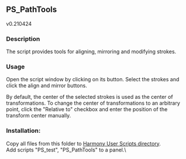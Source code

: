 ## PS_PathTools
v0.210424

### Description
The script provides tools for aligning, mirroring and modifying strokes.

### Usage
Open the script window by clicking on its button.
Select the strokes and click the align and mirror buttons.

By default, the center of the selected strokes is used as the center of transformations. To change the center of transformations to an arbitrary point, click the "Relative to" checkbox and enter the position of the transform center manually.

### Installation:
Copy all files from this folder to [Harmony User Scripts directory](https://docs.toonboom.com/help/harmony-20/premium/scripting/import-script.html).\
Add scripts "PS_test", "PS_PathTools" to a panel.\
